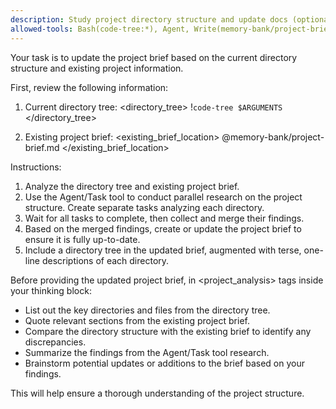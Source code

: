 ```yaml
---
description: Study project directory structure and update docs (optional depth argument)
allowed-tools: Bash(code-tree:*), Agent, Write(memory-bank/project-brief.md), MultiEdit(memory-bank/project-brief.md), Edit(memory-bank/project-brief.md)
---
```


Your task is to update the project brief based on the current directory structure and existing project information.

First, review the following information:

1. Current directory tree:
   <directory_tree>
   !`code-tree $ARGUMENTS`
   </directory_tree>

2. Existing project brief:
   <existing_brief_location>
   @memory-bank/project-brief.md
   </existing_brief_location>

Instructions:

1. Analyze the directory tree and existing project brief.
2. Use the Agent/Task tool to conduct parallel research on the project structure. Create separate tasks analyzing each directory.
3. Wait for all tasks to complete, then collect and merge their findings.
4. Based on the merged findings, create or update the project brief to ensure it is fully up-to-date.
5. Include a directory tree in the updated brief, augmented with terse, one-line descriptions of each directory.

Before providing the updated project brief, in <project_analysis> tags inside your thinking block:

- List out the key directories and files from the directory tree.
- Quote relevant sections from the existing project brief.
- Compare the directory structure with the existing brief to identify any discrepancies.
- Summarize the findings from the Agent/Task tool research.
- Brainstorm potential updates or additions to the brief based on your findings.

This will help ensure a thorough understanding of the project structure.
